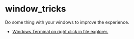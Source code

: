 # window_tricks

Do some thing with your windows to improve the experience.

* [Windows Terminal on right click in file explorer.](window_terminal_on_click/README.md)